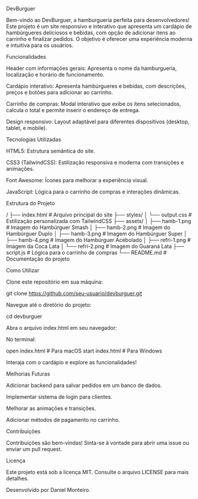 DevBurguer

Bem-vindo ao DevBurguer, a hamburgueria perfeita para desenvolvedores! Este projeto é um site responsivo e interativo que apresenta um cardápio de hambúrgueres deliciosos e bebidas, com opção de adicionar itens ao carrinho e finalizar pedidos. O objetivo é oferecer uma experiência moderna e intuitiva para os usuários.

Funcionalidades

Header com informações gerais: Apresenta o nome da hamburgueria, localização e horário de funcionamento.

Cardápio interativo: Apresenta hambúrgueres e bebidas, com descrições, preços e botões para adicionar ao carrinho.

Carrinho de compras: Modal interativo que exibe os itens selecionados, calcula o total e permite inserir o endereço de entrega.

Design responsivo: Layout adaptável para diferentes dispositivos (desktop, tablet, e mobile).

Tecnologias Utilizadas

HTML5: Estrutura semântica do site.

CSS3 (TailwindCSS): Estilização responsiva e moderna com transições e animações.

Font Awesome: Ícones para melhorar a experiência visual.

JavaScript: Lógica para o carrinho de compras e interações dinâmicas.

Estrutura do Projeto

/
├── index.html       # Arquivo principal do site
├── styles/
│   └── output.css   # Estilização personalizada com TailwindCSS
├── assets/
│   ├── hamb-1.png   # Imagem do Hambúrguer Smash
│   ├── hamb-2.png   # Imagem do Hambúrguer Duplo
│   ├── hamb-3.png   # Imagem do Hambúrguer Super
│   ├── hamb-4.png   # Imagem do Hambúrguer Acebolado
│   ├── refri-1.png  # Imagem da Coca Lata
│   └── refri-2.png  # Imagem do Guaraná Lata
├── script.js        # Lógica para o carrinho de compras
└── README.md        # Documentação do projeto

Como Utilizar

Clone este repositório em sua máquina:

git clone https://github.com/seu-usuario/devburguer.git

Navegue até o diretório do projeto:

cd devburguer

Abra o arquivo index.html em seu navegador:

No terminal:

open index.html # Para macOS
start index.html # Para Windows

Interaja com o cardápio e explore as funcionalidades!

Melhorias Futuras

Adicionar backend para salvar pedidos em um banco de dados.

Implementar sistema de login para clientes.

Melhorar as animações e transições.

Adicionar métodos de pagamento no carrinho.

Contribuições

Contribuições são bem-vindas! Sinta-se à vontade para abrir uma issue ou enviar um pull request.

Licença

Este projeto está sob a licença MIT. Consulte o arquivo LICENSE para mais detalhes.

Desenvolvido por Daniel Monteiro.

